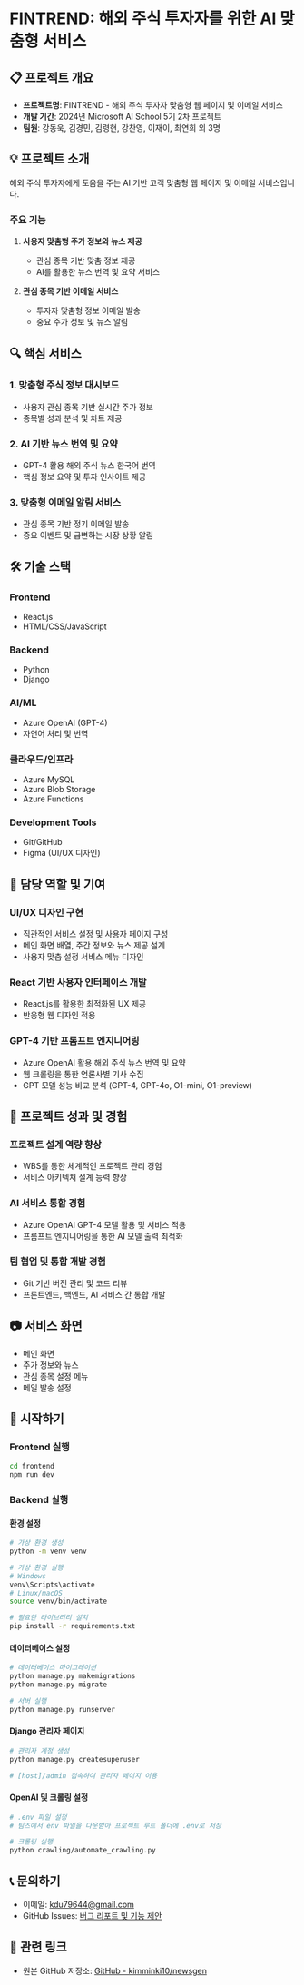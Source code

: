 # FINTREND: 해외 주식 투자자를 위한 AI 맞춤형 서비스

## 📋 프로젝트 개요
- **프로젝트명**: FINTREND - 해외 주식 투자자 맞춤형 웹 페이지 및 이메일 서비스
- **개발 기간**: 2024년 Microsoft AI School 5기 2차 프로젝트
- **팀원**: 강동욱, 김경민, 김령현, 강찬영, 이재이, 최연희 외 3명

## 💡 프로젝트 소개
해외 주식 투자자에게 도움을 주는 AI 기반 고객 맞춤형 웹 페이지 및 이메일 서비스입니다.

### 주요 기능
1. **사용자 맞춤형 주가 정보와 뉴스 제공**
   - 관심 종목 기반 맞춤 정보 제공
   - AI를 활용한 뉴스 번역 및 요약 서비스
   
2. **관심 종목 기반 이메일 서비스**
   - 투자자 맞춤형 정보 이메일 발송
   - 중요 주가 정보 및 뉴스 알림

## 🔍 핵심 서비스

### 1. 맞춤형 주식 정보 대시보드
- 사용자 관심 종목 기반 실시간 주가 정보
- 종목별 성과 분석 및 차트 제공

### 2. AI 기반 뉴스 번역 및 요약
- GPT-4 활용 해외 주식 뉴스 한국어 번역
- 핵심 정보 요약 및 투자 인사이트 제공

### 3. 맞춤형 이메일 알림 서비스
- 관심 종목 기반 정기 이메일 발송
- 중요 이벤트 및 급변하는 시장 상황 알림

## 🛠️ 기술 스택

### Frontend
- React.js
- HTML/CSS/JavaScript

### Backend
- Python
- Django

### AI/ML
- Azure OpenAI (GPT-4)
- 자연어 처리 및 번역

### 클라우드/인프라
- Azure MySQL
- Azure Blob Storage
- Azure Functions

### Development Tools
- Git/GitHub
- Figma (UI/UX 디자인)

## 👥 담당 역할 및 기여

### UI/UX 디자인 구현
- 직관적인 서비스 설정 및 사용자 페이지 구성
- 메인 화면 배열, 주간 정보와 뉴스 제공 설계
- 사용자 맞춤 설정 서비스 메뉴 디자인

### React 기반 사용자 인터페이스 개발
- React.js를 활용한 최적화된 UX 제공
- 반응형 웹 디자인 적용

### GPT-4 기반 프롬프트 엔지니어링
- Azure OpenAI 활용 해외 주식 뉴스 번역 및 요약
- 웹 크롤링을 통한 언론사별 기사 수집
- GPT 모델 성능 비교 분석 (GPT-4, GPT-4o, O1-mini, O1-preview)

## 🚀 프로젝트 성과 및 경험

### 프로젝트 설계 역량 향상
- WBS를 통한 체계적인 프로젝트 관리 경험
- 서비스 아키텍처 설계 능력 향상

### AI 서비스 통합 경험
- Azure OpenAI GPT-4 모델 활용 및 서비스 적용
- 프롬프트 엔지니어링을 통한 AI 모델 출력 최적화

### 팀 협업 및 통합 개발 경험
- Git 기반 버전 관리 및 코드 리뷰
- 프론트엔드, 백엔드, AI 서비스 간 통합 개발

## 📷 서비스 화면
- 메인 화면
- 주가 정보와 뉴스
- 관심 종목 설정 메뉴
- 메일 발송 설정

## 🚀 시작하기

### Frontend 실행
```bash
cd frontend
npm run dev
```

### Backend 실행
#### 환경 설정
```bash
# 가상 환경 생성
python -m venv venv

# 가상 환경 실행
# Windows
venv\Scripts\activate
# Linux/macOS
source venv/bin/activate

# 필요한 라이브러리 설치
pip install -r requirements.txt
```

#### 데이터베이스 설정
```bash
# 데이터베이스 마이그레이션
python manage.py makemigrations
python manage.py migrate

# 서버 실행
python manage.py runserver
```

#### Django 관리자 페이지
```bash
# 관리자 계정 생성
python manage.py createsuperuser

# [host]/admin 접속하여 관리자 페이지 이용
```

#### OpenAI 및 크롤링 설정
```bash
# .env 파일 설정
# 팀즈에서 env 파일을 다운받아 프로젝트 루트 폴더에 .env로 저장

# 크롤링 실행
python crawling/automate_crawling.py
```

## 📞 문의하기
- 이메일: kdu79644@gmail.com
- GitHub Issues: [버그 리포트 및 기능 제안](https://github.com/DongukKang2/MS_AI_School_5_2th_Project_FINTREND/issues)

## 🔗 관련 링크
- 원본 GitHub 저장소: [GitHub - kimminki10/newsgen](https://github.com/kimminki10/newsgen)
